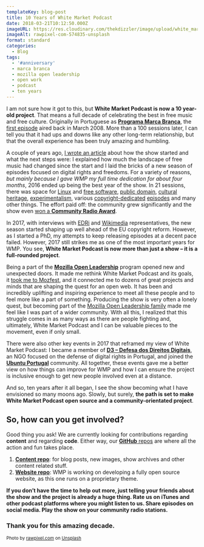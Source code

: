 ```yaml
---
templateKey: blog-post
title: 10 Years of White Market Podcast
date: 2018-03-21T10:12:50.000Z
imageURL: https://res.cloudinary.com/thekdizzler/image/upload/white_market/rawpixel-com-574835-unsplash.jpg
imageAlt: rawpixel-com-574835-unsplash
format: standard
categories:
  - Blog
tags:
  - '#anniversary'
  - marca branca
  - mozilla open leadership
  - open work
  - podcast
  - ten years
---
```


I am not sure how it got to this, but **White Market Podcast is now a 10 year-old project**. That means a full decade of celebrating the best in free music and free culture. Originally in Portuguese as [**Programa Marca Branca**](http://programamarcabranca.blogspot.pt/), the [first episode](http://programamarcabranca.blogspot.pt/2008/03/programa-1.html) aired back in March 2008. More than a 100 sessions later, I can tell you that it had ups and downs like any other long-term relationship, but that the overall experience has been truly amazing and humbling.

A couple of years ago, [I wrote an article](https://www.whitemarketpodcast.co.uk/blog/2016/03/22/happy-birthday-white-market/) about how the show started and what the next steps were: I explained how much the landscape of free music had changed since the start and I laid the bricks of a new season of episodes focused on digital rights and freedoms. For a variety of reasons, _but mainly because I gave WMP my full time dedication for about four months_, 2016 ended up being the best year of the show. In 21 sessions, there was space for [Linux](https://www.whitemarketpodcast.co.uk/podcasts/2016/08/25/session-3-06-happy-anniversary-linux/) and [free software](https://www.whitemarketpodcast.co.uk/podcasts/2016/09/01/session-3-07-fsfe-summit-2016-and-some-tunes/), [public domain](https://www.whitemarketpodcast.co.uk/podcasts/2017/01/01/session-3-20-happy-public-domain-day/), [cultural heritage](https://www.whitemarketpodcast.co.uk/podcasts/2016/12/04/session-3-18-preserving-cultural-heritage-europeana/), [experimentalism](https://www.whitemarketpodcast.co.uk/podcasts/2016/10/02/session-3-11-experimentalism-pilot-eleven/), various [copyright-dedicated](https://www.whitemarketpodcast.co.uk/podcasts/2016/09/18/session-3-09-eu-copyright-mess/) [episodes](https://www.whitemarketpodcast.co.uk/podcasts/2016/10/16/session-3-13-exceptions-not-rule/) and many other things. The effort paid off: the community grew significantly and the show even [won a **Community Radio Award**](https://www.whitemarketpodcast.co.uk/blog/2016/09/12/silver-innovation-award-year-community-radio-awards/).

In 2017, with interviews with [EDRi](https://www.whitemarketpodcast.co.uk/podcasts/2017/07/30/session-4-01-talking-copyright-edri/) and [Wikimedia](https://www.whitemarketpodcast.co.uk/podcasts/2017/09/10/session-4-02-sharing-knowledge-with-wikimedia/) representatives, the new season started shaping up well ahead of the EU copyright reform. However, as I started a PhD, my attempts to keep releasing episodes at a decent pace failed. However, 2017 still strikes me as one of the most important years for WMP. You see, **White Market Podcast is now more than just a show – it is a full-rounded project**.

Being a part of the **[Mozilla Open Leadership](https://www.whitemarketpodcast.co.uk/blog/2017/10/05/making-wmp-open-a-fresh-start-with-the-help-of-mozilla/)** program opened new and unexpected doors. It made me rethink White Market Podcast and its goals, it [took me to Mozfest](https://www.whitemarketpodcast.co.uk/blog/2017/10/19/open-radio-open-minds-a-wmp-session-at-mozfest/), and it connected me to dozens of great projects and minds that are shaping the quest for an open web. It has been and incredibly uplifting and inspiring experience to meet all these people and to feel more like a part of something. Producing the show is very often a lonely quest, but becoming part of the [Mozilla Open Leadership family](https://mozilla.github.io/leadership-training/) made me feel like I was part of a wider community. With all this, I realized that this struggle comes in as many ways as there are people fighting and, ultimately, White Market Podcast and I can be valuable pieces to the movement, even if only small.

There were also other key events in 2017 that reframed my view of White Market Podcast: I became a member of **[D3 – Defesa dos Direitos Digitais](https://direitosdigitais.pt/)**, an NGO focused on the defense of digital rights in Portugal, and joined the [**Ubuntu Portugal**](https://ubuntu-pt.org) community. All together, these events gave me a better view on how things can improve for WMP and how I can ensure the project is inclusive enough to get new people involved even at a distance.

And so, ten years after it all began, I see the show becoming what I have envisioned so many moons ago. Slowly, but surely, **the path is set to make White Market Podcast open source and a community-orientated project**.

## So, how can you get involved?

Good thing you ask! We are currently looking for contributions regarding **content** and regarding **code**. Either way, our [**GitHub** repos](https://github.com/WhiteMarketPodcast) are where all the action and fun takes place.

1.  [**Content repo**](https://github.com/WhiteMarketPodcast/whitemarketpodcast-repo): for blog posts, new images, show archives and other content related stuff.
2.  [**Website repo**](https://github.com/WhiteMarketPodcast/WMP-website/): WMP is working on developing a fully open source website, as this one runs on a proprietary theme.

**If you don’t have the time to help out more, just telling your friends about the show and the project is already a huge thing. Rate us on iTunes and other podcast platforms where you might listen to us. Share episodes on social media. Play the show on your community radio stations.**

### Thank you for this amazing decade.

<small>Photo by <a href="https://unsplash.com/photos/GwsXX--WwjU">rawpixel.com</a> on <a href="https://unsplash.com">Unsplash</a></small>
